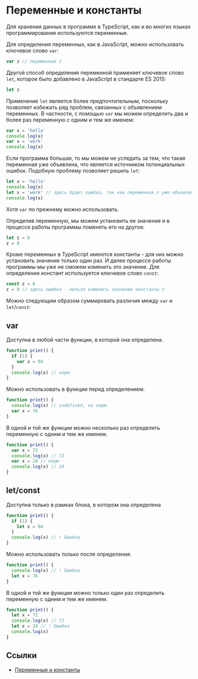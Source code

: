 # Переменные и константы

Для хранения данных в программе в TypeScript, как и во многих языках программирования используются переменные.

Для определения переменных, как в JavaScript, можно использовать ключевое слово `var`:

```typescript
var z // переменная z
```

Другой способ определения переменной применяет ключевое слово `let`, которое было добавлено в JavaScript в стандарте ES 2015:

```typescript
let z
```

Применение `let` является более предпочтительным, поскольку позволяет избежать ряд проблем, связанных с объявлением переменных. В частности, с помощью `var` мы можем определить два и более раз переменную с одним и тем же именем:

```typescript
var x = 'hello'
console.log(x)
var x = 'work'
console.log(x)
```

Если программа большая, то мы можем не уследить за тем, что такая переменная уже объявлена, что является источником потенциальных ошибок. Подобную проблему позволяет решить `let`:

```typescript
let x = 'hello'
console.log(x)
let x = 'work' // здесь будет ошибка, так как переменная x уже объявлена
console.log(x)
```

Хотя `var` по прежнему можно использовать.

Определив переменную, мы можем установить ее значение и в процессе работы программы поменять его на другое:

```typescript
let z = 6
z = 8
```

Кроме переменных в TypeScript имеются константы - для них можно установить значение только один раз. И далее процессе работы программы мы уже не сможем изменить это значение. Для определение констант используется ключевое слово `const`:

```typescript
const z = 6
z = 8 // здесь ошибка - нельзя изменить значение константы z
```

Можно следующим образом суммировать различия между `var` и `let`/`const`:

## var

Доступна в любой части функции, в которой она определена.

```typescript
function print() {
  if (1) {
    var x = 94
  }
  console.log(x) // норм
}
```

Можно использовать в функции перед определением.

```typescript
function print() {
  console.log(x) // undefined, но норм
  var x = 76
}
```

В одной и той же функции можно несколько раз определить переменную с одним и тем же именем.

```typescript
function print() {
  var x = 72
  console.log(x) // 72
  var x = 24 // норм
  console.log(x) // 24
}
```

## let/const

Доступна только в рамках блока, в котором она определена

```typescript
function print() {
  if (1) {
    let x = 94
  }
  console.log(x) // ! Ошибка
}
```

Можно использовать только после определения.

```typescript
function print() {
  console.log(x) // ! Ошибка
  let x = 76
}
```

В одной и той же функции можно только один раз определить переменную с одним и тем же именем.

```typescript
function print() {
  let x = 72
  console.log(x) // 72
  let x = 24 // ! Ошибка
  console.log(x)
}
```

## Ссылки

- [Переменные и константы](https://metanit.com/web/typescript/2.1.php)
